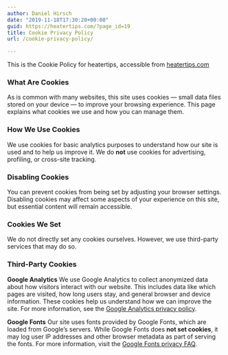```yaml
---
author: Daniel Hirsch
date: "2019-11-18T17:30:20+00:00"
guid: https://heatertips.com/?page_id=19
title: Cookie Privacy Policy
url: /cookie-privacy-policy/

---
```


This is the Cookie Policy for heatertips, accessible from [heatertips.com](https://heatertips.com)

### What Are Cookies

As is common with many websites, this site uses cookies — small data files stored on your device — to improve your browsing experience. This page explains what cookies we use and how you can manage them.

### How We Use Cookies

We use cookies for basic analytics purposes to understand how our site is used and to help us improve it. We do **not** use cookies for advertising, profiling, or cross-site tracking.

### Disabling Cookies

You can prevent cookies from being set by adjusting your browser settings. Disabling cookies may affect some aspects of your experience on this site, but essential content will remain accessible.

### Cookies We Set

We do not directly set any cookies ourselves. However, we use third-party services that may do so.

### Third-Party Cookies

**Google Analytics**
We use Google Analytics to collect anonymized data about how visitors interact with our website. This includes data like which pages are visited, how long users stay, and general browser and device information. These cookies help us understand how we can improve the site.
For more information, see the [Google Analytics privacy policy](https://support.google.com/analytics/answer/6004245).

**Google Fonts**
Our site uses fonts provided by Google Fonts, which are loaded from Google’s servers. While Google Fonts does **not set cookies**, it may log user IP addresses and other browser metadata as part of serving the fonts.
For more information, visit the [Google Fonts privacy FAQ](https://developers.google.com/fonts/faq#privacy).
